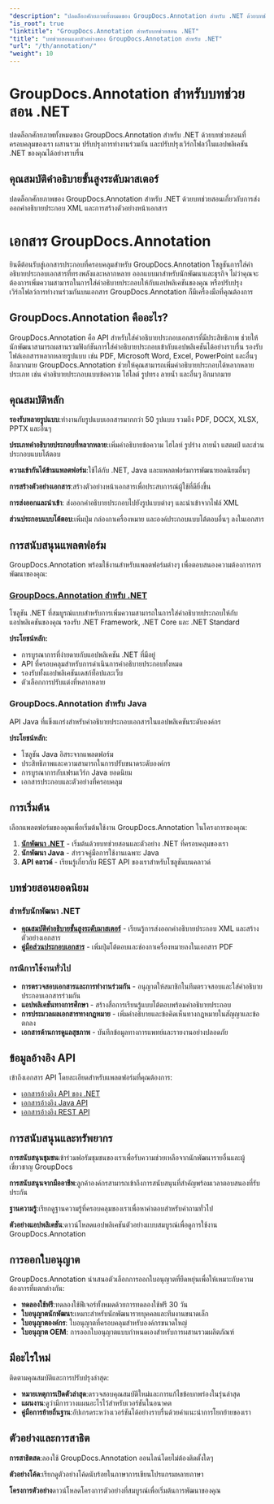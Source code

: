 ```yaml
---
"description": "ปลดล็อกศักยภาพทั้งหมดของ GroupDocs.Annotation สำหรับ .NET ด้วยบทช่วยสอนของเรา ผสานรวมได้อย่างราบรื่น เพิ่มประสิทธิภาพการทำงานร่วมกัน และปรับปรุงเวิร์กโฟลว์ให้มีประสิทธิภาพยิ่งขึ้น"
"is_root": true
"linktitle": "GroupDocs.Annotation สำหรับบทช่วยสอน .NET"
"title": "บทช่วยสอนและตัวอย่างของ GroupDocs.Annotation สำหรับ .NET"
"url": "/th/annotation/"
"weight": 10
---
```


# GroupDocs.Annotation สำหรับบทช่วยสอน .NET

ปลดล็อกศักยภาพทั้งหมดของ GroupDocs.Annotation สำหรับ .NET ด้วยบทช่วยสอนที่ครอบคลุมของเรา ผสานรวม ปรับปรุงการทำงานร่วมกัน และปรับปรุงเวิร์กโฟลว์ในแอปพลิเคชัน .NET ของคุณได้อย่างราบรื่น

## คุณสมบัติคำอธิบายขั้นสูงระดับมาสเตอร์

ปลดล็อกศักยภาพของ GroupDocs.Annotation สำหรับ .NET ด้วยบทช่วยสอนเกี่ยวกับการส่งออกคำอธิบายประกอบ XML และการสร้างตัวอย่างหน้าเอกสาร


# เอกสาร GroupDocs.Annotation

ยินดีต้อนรับสู่เอกสารประกอบที่ครอบคลุมสำหรับ GroupDocs.Annotation โซลูชันการใส่คำอธิบายประกอบเอกสารที่ทรงพลังและหลากหลาย ออกแบบมาสำหรับนักพัฒนาและธุรกิจ ไม่ว่าคุณจะต้องการเพิ่มความสามารถในการใส่คำอธิบายประกอบให้กับแอปพลิเคชันของคุณ หรือปรับปรุงเวิร์กโฟลว์การทำงานร่วมกันบนเอกสาร GroupDocs.Annotation ก็มีเครื่องมือที่คุณต้องการ

## GroupDocs.Annotation คืออะไร?

GroupDocs.Annotation คือ API สำหรับใส่คำอธิบายประกอบเอกสารที่มีประสิทธิภาพ ช่วยให้นักพัฒนาสามารถผสานรวมฟังก์ชันการใส่คำอธิบายประกอบเข้ากับแอปพลิเคชันได้อย่างราบรื่น รองรับไฟล์เอกสารหลากหลายรูปแบบ เช่น PDF, Microsoft Word, Excel, PowerPoint และอื่นๆ อีกมากมาย GroupDocs.Annotation ช่วยให้คุณสามารถเพิ่มคำอธิบายประกอบได้หลากหลายประเภท เช่น คำอธิบายประกอบแบบข้อความ ไฮไลต์ รูปทรง ลายน้ำ และอื่นๆ อีกมากมาย

## คุณสมบัติหลัก

**รองรับหลายรูปแบบ**:ทำงานกับรูปแบบเอกสารมากกว่า 50 รูปแบบ รวมถึง PDF, DOCX, XLSX, PPTX และอื่นๆ

**ประเภทคำอธิบายประกอบที่หลากหลาย**:เพิ่มคำอธิบายข้อความ ไฮไลท์ รูปร่าง ลายน้ำ แสตมป์ และส่วนประกอบแบบโต้ตอบ

**ความเข้ากันได้ข้ามแพลตฟอร์ม**:ใช้ได้กับ .NET, Java และแพลตฟอร์มการพัฒนายอดนิยมอื่นๆ

**การสร้างตัวอย่างเอกสาร**:สร้างตัวอย่างหน้าเอกสารเพื่อประสบการณ์ผู้ใช้ที่ดียิ่งขึ้น

**การส่งออกและนำเข้า**: ส่งออกคำอธิบายประกอบไปยังรูปแบบต่างๆ และนำเข้าจากไฟล์ XML

**ส่วนประกอบแบบโต้ตอบ**:เพิ่มปุ่ม กล่องกาเครื่องหมาย และองค์ประกอบแบบโต้ตอบอื่นๆ ลงในเอกสาร

## การสนับสนุนแพลตฟอร์ม

GroupDocs.Annotation พร้อมใช้งานสำหรับแพลตฟอร์มต่างๆ เพื่อตอบสนองความต้องการการพัฒนาของคุณ:

### [GroupDocs.Annotation สำหรับ .NET](/annotation/net/)
โซลูชัน .NET ที่สมบูรณ์แบบสำหรับการเพิ่มความสามารถในการใส่คำอธิบายประกอบให้กับแอปพลิเคชันของคุณ รองรับ .NET Framework, .NET Core และ .NET Standard

**ประโยชน์หลัก:**
- การบูรณาการที่ง่ายดายกับแอปพลิเคชัน .NET ที่มีอยู่
- API ที่ครอบคลุมสำหรับการดำเนินการคำอธิบายประกอบทั้งหมด
- รองรับทั้งแอปพลิเคชันเดสก์ท็อปและเว็บ
- ตัวเลือกการปรับแต่งที่หลากหลาย

### GroupDocs.Annotation สำหรับ Java
API Java ที่แข็งแกร่งสำหรับคำอธิบายประกอบเอกสารในแอปพลิเคชันระดับองค์กร

**ประโยชน์หลัก:**
- โซลูชัน Java อิสระจากแพลตฟอร์ม
- ประสิทธิภาพและความสามารถในการปรับขนาดระดับองค์กร
- การบูรณาการกับเฟรมเวิร์ก Java ยอดนิยม
- เอกสารประกอบและตัวอย่างที่ครอบคลุม

## การเริ่มต้น

เลือกแพลตฟอร์มของคุณเพื่อเริ่มต้นใช้งาน GroupDocs.Annotation ในโครงการของคุณ:

1. **[นักพัฒนา .NET](/annotation/net/)** - เริ่มต้นด้วยบทช่วยสอนและตัวอย่าง .NET ที่ครอบคลุมของเรา
2. **นักพัฒนา Java** - สำรวจคู่มือการใช้งานเฉพาะ Java
3. **API คลาวด์** - เรียนรู้เกี่ยวกับ REST API ของเราสำหรับโซลูชันบนคลาวด์

## บทช่วยสอนยอดนิยม

### สำหรับนักพัฒนา .NET
- **[คุณสมบัติคำอธิบายขั้นสูงระดับมาสเตอร์](/annotation/net/master-advanced-annotation-features/)** - เรียนรู้การส่งออกคำอธิบายประกอบ XML และสร้างตัวอย่างเอกสาร
- **[คู่มือส่วนประกอบเอกสาร](/annotation/net/guide-to-document-components/)** - เพิ่มปุ่มโต้ตอบและช่องกาเครื่องหมายลงในเอกสาร PDF

### กรณีการใช้งานทั่วไป
- **การตรวจสอบเอกสารและการทำงานร่วมกัน** - อนุญาตให้สมาชิกในทีมตรวจสอบและใส่คำอธิบายประกอบเอกสารร่วมกัน
- **แอปพลิเคชันทางการศึกษา** - สร้างสื่อการเรียนรู้แบบโต้ตอบพร้อมคำอธิบายประกอบ
- **การประมวลผลเอกสารทางกฎหมาย** - เพิ่มคำอธิบายและข้อคิดเห็นทางกฎหมายในสัญญาและข้อตกลง
- **เอกสารด้านการดูแลสุขภาพ** - บันทึกข้อมูลทางการแพทย์และรายงานอย่างปลอดภัย

## ข้อมูลอ้างอิง API

เข้าถึงเอกสาร API โดยละเอียดสำหรับแพลตฟอร์มที่คุณต้องการ:

- [เอกสารอ้างอิง API ของ .NET](https://reference.groupdocs.com/annotation/net/)
- [เอกสารอ้างอิง Java API](https://reference.groupdocs.com/annotation/java/)
- [เอกสารอ้างอิง REST API](https://reference.groupdocs.com/annotation/rest/)

## การสนับสนุนและทรัพยากร

**การสนับสนุนชุมชน**เข้าร่วมฟอรัมชุมชนของเราเพื่อรับความช่วยเหลือจากนักพัฒนารายอื่นและผู้เชี่ยวชาญ GroupDocs

**การสนับสนุนจากมืออาชีพ**:ลูกค้าองค์กรสามารถเข้าถึงการสนับสนุนที่สำคัญพร้อมเวลาตอบสนองที่รับประกัน

**ฐานความรู้**:เรียกดูฐานความรู้ที่ครอบคลุมของเราเพื่อหาคำตอบสำหรับคำถามทั่วไป

**ตัวอย่างแอปพลิเคชัน**:ดาวน์โหลดแอปพลิเคชันตัวอย่างแบบสมบูรณ์เพื่อดูการใช้งาน GroupDocs.Annotation

## การออกใบอนุญาต

GroupDocs.Annotation นำเสนอตัวเลือกการออกใบอนุญาตที่ยืดหยุ่นเพื่อให้เหมาะกับความต้องการที่แตกต่างกัน:

- **ทดลองใช้ฟรี**:ทดลองใช้ฟีเจอร์ทั้งหมดด้วยการทดลองใช้ฟรี 30 วัน
- **ใบอนุญาตนักพัฒนา**:เหมาะสำหรับนักพัฒนารายบุคคลและทีมงานขนาดเล็ก
- **ใบอนุญาตองค์กร**: ใบอนุญาตที่ครอบคลุมสำหรับองค์กรขนาดใหญ่
- **ใบอนุญาต OEM**: การออกใบอนุญาตแบบกำหนดเองสำหรับการผสานรวมผลิตภัณฑ์

## มีอะไรใหม่

ติดตามคุณสมบัติและการปรับปรุงล่าสุด:

- **หมายเหตุการเปิดตัวล่าสุด**:ตรวจสอบคุณสมบัติใหม่และการแก้ไขข้อบกพร่องในรุ่นล่าสุด
- **แผนงาน**:ดูว่ามีการวางแผนอะไรไว้สำหรับเวอร์ชันในอนาคต
- **คู่มือการย้ายถิ่นฐาน**:อัปเกรดระหว่างเวอร์ชันได้อย่างราบรื่นด้วยคำแนะนำการโยกย้ายของเรา

## ตัวอย่างและการสาธิต

**การสาธิตสด**:ลองใช้ GroupDocs.Annotation ออนไลน์โดยไม่ต้องติดตั้งใดๆ

**ตัวอย่างโค้ด**:เรียกดูตัวอย่างโค้ดนับร้อยในภาษาการเขียนโปรแกรมหลายภาษา

**โครงการตัวอย่าง**ดาวน์โหลดโครงการตัวอย่างที่สมบูรณ์เพื่อเริ่มต้นการพัฒนาของคุณ